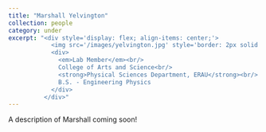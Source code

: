 ```yaml
---
title: "Marshall Yelvington"
collection: people
category: under
excerpt: "<div style='display: flex; align-items: center;'>
            <img src='/images/yelvington.jpg' style='border: 2px solid #ccc; border-radius: 10px; width: 25%; margin-right: 1rem;'>
            <div>
              <em>Lab Member</em><br/>
              College of Arts and Science<br/>
              <strong>Physical Sciences Department, ERAU</strong><br/>
              B.S. - Engineering Physics
            </div>
          </div>"
---
```


A description of Marshall coming soon!